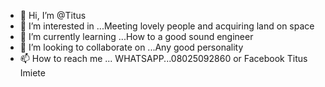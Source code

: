 - 👋 Hi, I’m @Titus
- 👀 I’m interested in ...Meeting lovely people and acquiring land on space
- 🌱 I’m currently learning ...How to a good sound engineer
- 💞️ I’m looking to collaborate on ...Any good personality
- 📫 How to reach me ... WHATSAPP...08025092860 or Facebook Titus Imiete

<!---
Titus1929/Titus1929 is a ✨ special ✨ repository because its `README.md` (this file) appears on your GitHub profile.
You can click the Preview link to take a look at your changes.
--->
